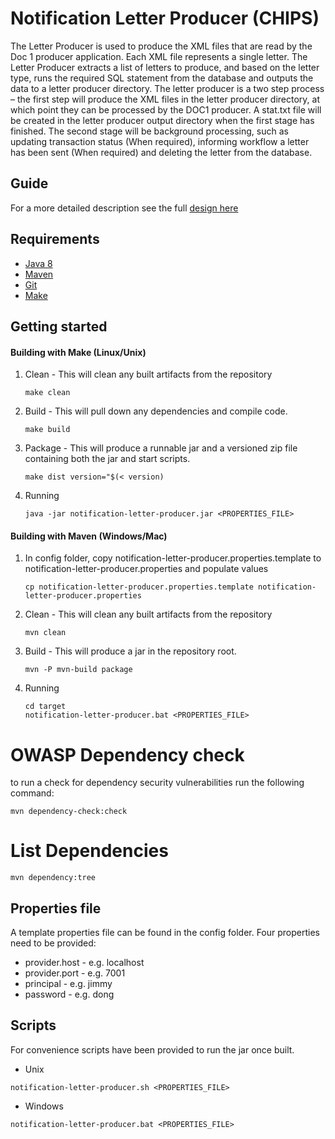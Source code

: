 Notification Letter Producer (CHIPS)
===

The Letter Producer is used to produce the XML files that are read by the Doc 1 producer application.
Each XML file represents a single letter.
The Letter Producer extracts a list of letters to produce, and based on the letter type, runs the required SQL statement
from the database and outputs the data to a letter producer directory.
The letter producer is a two step process – the first step will produce the XML files in the letter producer directory,
at which point they can be processed by the DOC1 producer. A stat.txt file will be created in the letter producer output
directory when the first stage has finished.
The second stage will be background processing, such as updating transaction status (When required), informing workflow
a letter has been sent (When required) and deleting the letter from the database.

Guide
---
For a more detailed description see the full
[design here](https://companieshouse.atlassian.net/wiki/spaces/IDV/pages/5142675571/Directions+Nudge?force_transition=e9353503-ba32-45fc-9149-962408594428)

Requirements
---

- [Java 8](https://www.oracle.com/uk/java/technologies/downloads/#java8)
- [Maven](https://maven.apache.org/download.cgi)
- [Git](https://git-scm.com/downloads)
- [Make](https://www.gnu.org/software/make/)

Getting started
---

#### Building with Make (Linux/Unix)

1. Clean - This will clean any built artifacts from the repository

   ```
   make clean
   ```

2. Build - This will pull down any dependencies and compile code.

   ```
   make build
   ```

3. Package - This will produce a runnable jar and a versioned zip file containing both the jar and start scripts.

   ```
   make dist version="$(< version)
   ```

4. Running

   ```
   java -jar notification-letter-producer.jar <PROPERTIES_FILE>
   ```

#### Building with Maven (Windows/Mac)

1. In config folder, copy notification-letter-producer.properties.template to notification-letter-producer.properties
   and populate values

   ```
   cp notification-letter-producer.properties.template notification-letter-producer.properties
   ```  

2. Clean - This will clean any built artifacts from the repository

   ```
   mvn clean
   ```

3. Build - This will produce a jar in the repository root.

   ```
   mvn -P mvn-build package
   ```

4. Running

   ```
   cd target
   notification-letter-producer.bat <PROPERTIES_FILE>
   ```

# OWASP Dependency check

to run a check for dependency security vulnerabilities run the following command:

```shell
mvn dependency-check:check
```

# List Dependencies

```shell
mvn dependency:tree
```

Properties file
---
A template properties file can be found in the config folder. Four properties need to be provided:

* provider.host - e.g. localhost
* provider.port - e.g. 7001
* principal - e.g. jimmy
* password - e.g. dong

Scripts
---
For convenience scripts have been provided to run the jar once built.

* Unix

```
notification-letter-producer.sh <PROPERTIES_FILE>
```

* Windows

```
notification-letter-producer.bat <PROPERTIES_FILE>
```
